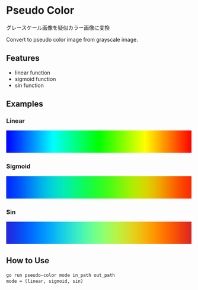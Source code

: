 Pseudo Color
============

グレースケール画像を疑似カラー画像に変換

Convert to pseudo color image from grayscale image.

Features
--------
* linear function
* sigmoid function
* sin function

Examples
--------
### Linear
![liner](line_linear.png)

### Sigmoid
![sigmoid](line_sigmoid.png)

### Sin
![sin](line_sin.png)

How to Use
----------
```
go run pseudo-color mode in_path out_path
mode = (linear, sigmoid, sin)
```
